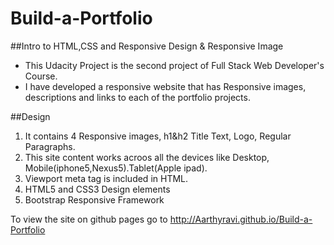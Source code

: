 # Build-a-Portfolio
 
 ##Intro to HTML,CSS and Responsive Design & Responsive Image
 
   * This Udacity Project is the second project of Full Stack Web Developer's Course.
   * I have developed a responsive website that has Responsive images, descriptions and links to each of the portfolio projects.
     
 ##Design
     
   1. It contains 4 Responsive images, h1&h2 Title Text, Logo, Regular Paragraphs.
   2. This site content works acroos all the devices like Desktop, Mobile(iphone5,Nexus5).Tablet(Apple ipad).   
   3. Viewport meta tag is included in HTML.
   4. HTML5 and CSS3 Design elements
   5. Bootstrap Responsive Framework    

To view the site on github pages go to http://Aarthyravi.github.io/Build-a-Portfolio
